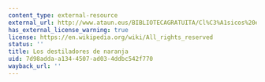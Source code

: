 ```yaml
---
content_type: external-resource
external_url: http://www.ataun.eus/BIBLIOTECAGRATUITA/Cl%C3%A1sicos%20en%20Espa%C3%B1ol/Horacio%20Quiroga/Los%20destiladores%20de%20naranja.pdf
has_external_license_warning: true
license: https://en.wikipedia.org/wiki/All_rights_reserved
status: ''
title: Los destiladores de naranja
uid: 7d98adda-a134-4507-ad03-4ddbc542f770
wayback_url: ''
---
```

